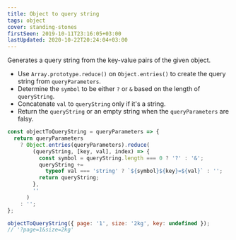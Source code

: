 ```yaml
---
title: Object to query string
tags: object
cover: standing-stones
firstSeen: 2019-10-11T23:16:05+03:00
lastUpdated: 2020-10-22T20:24:04+03:00
---
```


Generates a query string from the key-value pairs of the given object.

- Use `Array.prototype.reduce()` on `Object.entries()` to create the query string from `queryParameters`.
- Determine the `symbol` to be either `?` or `&` based on the length of `queryString`.
- Concatenate `val` to `queryString` only if it's a string.
- Return the `queryString` or an empty string when the `queryParameters` are falsy.

```js
const objectToQueryString = queryParameters => {
  return queryParameters
    ? Object.entries(queryParameters).reduce(
        (queryString, [key, val], index) => {
          const symbol = queryString.length === 0 ? '?' : '&';
          queryString +=
            typeof val === 'string' ? `${symbol}${key}=${val}` : '';
          return queryString;
        },
        ''
      )
    : '';
};
```

```js
objectToQueryString({ page: '1', size: '2kg', key: undefined });
// '?page=1&size=2kg'
```
